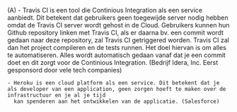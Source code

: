 (A) 
    - Travis CI is een tool die Continious Integration als een service aanbiedt. Dit betekent dat gebruikers geen toegewijde server nodig hebben
      omdat de Travis CI server wordt gehost in de Cloud. Gebruikers kunnen hun Github repository linken met Travis CI, als er daarna bv. een commit wordt
      gedaan naar deze repository, zal Travis CI getriggered worden. Travis CI zal dan het project compileren en de tests runnen. Het doel hiervan is om alles
      te automatiseren. Alles wordt automatisch gedaan vanaf dat je een commit doet en dit zorgt voor de Continious Integration. (Bedrijf Idera, Inc. Eerst gesponsord door vele tech                                   companies)
    
    - Heroku is een cloud platform als een service. Dit betekent dat je als developer van een application, geen zorgen hoeft te maken over de infrastructuur en je al je tijd 
      kan spenderen aan het ontwikkelen van de applicatie. (Salesforce) 
    

